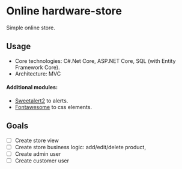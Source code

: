 # Online hardware-store
Simple online store. 

## Usage
* Core technologies: C#.Net Core, ASP.NET Core, SQL (with Entity Framework Core).
* Architecture: MVC

#### Additional modules:
* [Sweetalert2](https://sweetalert2.github.io/#download) to alerts.
* [Fontawesome](https://fontawesome.com/) to css elements.

## Goals
- [ ] Create store view
- [ ] Create store business logic: add/edit/delete product, 
- [ ] Create admin user
- [ ] Create customer user
